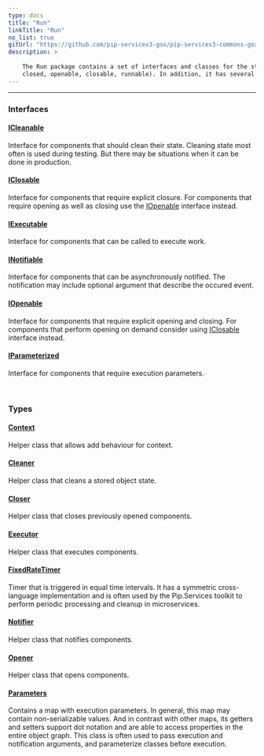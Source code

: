 ```yaml
---
type: docs
title: "Run"
linkTitle: "Run"
no_list: true
gitUrl: "https://github.com/pip-services3-gox/pip-services3-commons-gox"
description: >
    
    The Run package contains a set of interfaces and classes for the standard lifecycle of objects (opened, 
    closed, openable, closable, runnable). In addition, it has several helper classes for lifecycle management.  
---
```

---

<div class="module-body"> 

### Interfaces

#### [ICleanable](icleanable)
Interface for components that should clean their state.
Cleaning state most often is used during testing. 
But there may be situations when it can be done in production.

#### [IClosable](iclosable)
Interface for components that require explicit closure.
For components that require opening as well as closing 
use the [IOpenable](iopenable) interface instead.

#### [IExecutable](iexecutable)
Interface for components that can be called to execute work.

#### [INotifiable](inotifiable)
Interface for components that can be asynchronously notified.
The notification may include optional argument that describe
the occured event.

#### [IOpenable](iopenable)
Interface for components that require explicit opening and closing.
For components that perform opening on demand consider using
[IClosable](iclosable) interface instead.

#### [IParameterized](iparameterized)
Interface for components that require execution parameters.

<br>

### Types

#### [Context](context)
Helper class that allows add behaviour for context.

#### [Cleaner](cleaner)
Helper class that cleans a stored object state.

#### [Closer](closer)
Helper class that closes previously opened components.

#### [Executor](executor)
Helper class that executes components.

#### [FixedRateTimer](fixed_rate_timer)
Timer that is triggered in equal time intervals.
It has a symmetric cross-language implementation 
and is often used by the Pip.Services toolkit to
perform periodic processing and cleanup in microservices.

#### [Notifier](notifier)
Helper class that notifies components.

#### [Opener](opener)
Helper class that opens components.

#### [Parameters](parameters)
Contains a map with execution parameters.
In general, this map may contain non-serializable values.
And in contrast with other maps, its getters and setters
support dot notation and are able to access properties
in the entire object graph.
This class is often used to pass execution and notification
arguments, and parameterize classes before execution.

</div>
